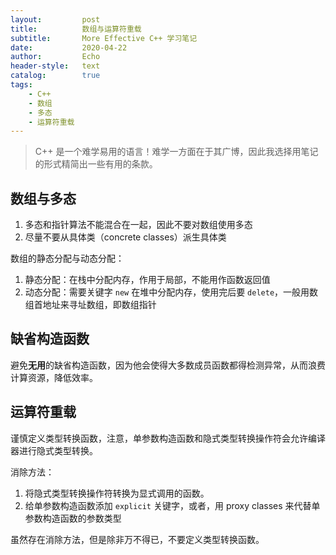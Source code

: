 ```yaml
---
layout:         post
title:          数组与运算符重载
subtitle:       More Effective C++ 学习笔记
date:           2020-04-22
author:         Echo
header-style:   text
catalog:        true
tags: 
    - C++
    - 数组
    - 多态
    - 运算符重载
---
```


> C++ 是一个难学易用的语言！难学一方面在于其广博，因此我选择用笔记的形式精简出一些有用的条款。

## 数组与多态

1. 多态和指针算法不能混合在一起，因此不要对数组使用多态
2. 尽量不要从具体类（concrete classes）派生具体类

数组的静态分配与动态分配：

1. 静态分配：在栈中分配内存，作用于局部，不能用作函数返回值
2. 动态分配：需要关键字 `new` 在堆中分配内存，使用完后要 `delete`，一般用数组首地址来寻址数组，即数组指针

## 缺省构造函数

避免**无用**的缺省构造函数，因为他会使得大多数成员函数都得检测异常，从而浪费计算资源，降低效率。

## 运算符重载

谨慎定义类型转换函数，注意，单参数构造函数和隐式类型转换操作符会允许编译器进行隐式类型转换。

消除方法：

1. 将隐式类型转换操作符转换为显式调用的函数。
2. 给单参数构造函数添加 `explicit` 关键字，或者，用 proxy classes 来代替单参数构造函数的参数类型

虽然存在消除方法，但是除非万不得已，不要定义类型转换函数。
